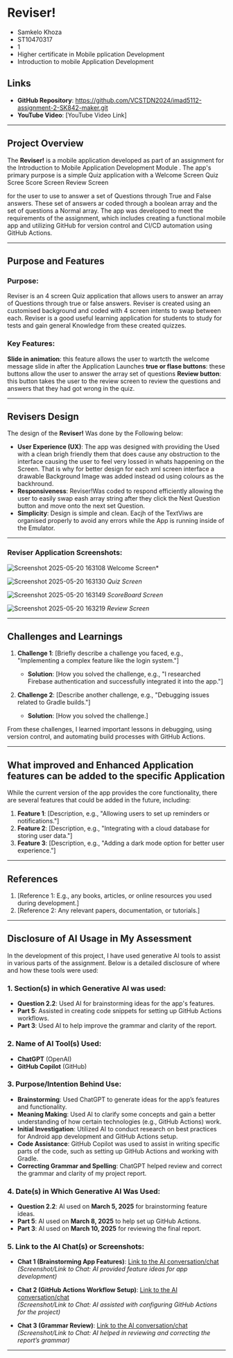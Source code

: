 # Reviser!
- Samkelo Khoza
- ST10470317
- 1
- Higher certificate in Mobile pplication Development
- Introduction to mobile Application Development

## Links
- **GitHub Repository**: https://github.com/VCSTDN2024/imad5112-assignment-2-SK842-maker.git
- **YouTube Video**: [YouTube Video Link]

---

## Project Overview

The **Reviser!** is a mobile application developed as part of an assignment for the Introduction to Mobile Application Development Module  . The app's primary purpose is a simple Quiz application with a 
Welcome Screen
Quiz Scree
Score Screen
Review Screen

for the user to use to answer a set of Questions through True and False answers. These set of answers ar coded through a boolean array and the set of questions a Normal array. 
The app was developed to meet the requirements of the assignment, which includes creating a functional mobile app and utilizing GitHub for version control and CI/CD automation using GitHub Actions.

---

## Purpose and Features

### Purpose:
Reviser is an 4 screen Quiz application that allows users to answer an array of Questions through true or false answers. Reviser is created using an customised background and coded with 4 screen intents to swap between each. Reviser is a good useful learning application for students to study for tests and gain general Knowledge from these created quizzes.

### Key Features:
 **Slide in animation**: this feature allows the user to wartcth the welcome message slide in after the Application Launches
 **true or flase buttons**: these buttons allow the user to answer the array set of questions 
**Review button**: this button takes the user to the review screen to review the questions and answers that they had got wrong in the quiz.


---

## Revisers Design

The design of the **Reviser!** Was done by the Following below:

- **User Experience (UX)**: The app was designed with providing the Used with a clean brigh friendly them that does cause any obstruction to the interface causing the user to feel very lossed in whats happening on the Screen. That is why for better design for each xml screen interface a drawable Background Image was added instead od using colours as the backhround.
- **Responsiveness**: Reviser!Was coded to respond efficiently allowing the user to easily swap eash array string after they click the Next Question button and move onto the next set Question.
- **Simplicity**: Design is simple and clean. Eacjh of the TextViws are organised properly to avoid any errors while the App is running inside of the Emulator.
  
---

### Reviser Application Screenshots:
![Screenshot 2025-05-20 163108](https://github.com/user-attachments/assets/6bbc44a1-dbf2-4ed2-9ac7-a6a6559d19e6)
Welcome Screen*

![Screenshot 2025-05-20 163130](https://github.com/user-attachments/assets/0818981d-f5b0-4659-83d3-2cbb1d30eee3)
*Quiz Screen*

![Screenshot 2025-05-20 163149](https://github.com/user-attachments/assets/77050ef3-5366-42e8-929a-788a7d05c050)
*ScoreBoard Screen*

![Screenshot 2025-05-20 163219](https://github.com/user-attachments/assets/3fd50f09-52a1-4f38-be81-b697ffc1fe77)
*Review Screen*

---

## Challenges and Learnings

1. **Challenge 1**: [Briefly describe a challenge you faced, e.g., "Implementing a complex feature like the login system."]
   - **Solution**: [How you solved the challenge, e.g., "I researched Firebase authentication and successfully integrated it into the app."]
   
2. **Challenge 2**: [Describe another challenge, e.g., "Debugging issues related to Gradle builds."]
   - **Solution**: [How you solved the challenge.]

From these challenges, I learned important lessons in debugging, using version control, and automating build processes with GitHub Actions.

---

## What improved and Enhanced Application features can be added to the specific Application

While the current version of the app provides the core functionality, there are several features that could be added in the future, including:

1. **Feature 1**: [Description, e.g., "Allowing users to set up reminders or notifications."]
2. **Feature 2**: [Description, e.g., "Integrating with a cloud database for storing user data."]
3. **Feature 3**: [Description, e.g., "Adding a dark mode option for better user experience."]

---

## References

1. [Reference 1: E.g., any books, articles, or online resources you used during development.]
2. [Reference 2: Any relevant papers, documentation, or tutorials.]
---

## Disclosure of AI Usage in My Assessment

In the development of this project, I have used generative AI tools to assist in various parts of the assignment. Below is a detailed disclosure of where and how these tools were used:

### 1. **Section(s) in which Generative AI was used:**
- **Question 2.2**: Used AI for brainstorming ideas for the app's features.
- **Part 5**: Assisted in creating code snippets for setting up GitHub Actions workflows.
- **Part 3**: Used AI to help improve the grammar and clarity of the report.

### 2. **Name of AI Tool(s) Used:**
- **ChatGPT** (OpenAI)
- **GitHub Copilot** (GitHub)

### 3. **Purpose/Intention Behind Use:**
- **Brainstorming**: Used ChatGPT to generate ideas for the app’s features and functionality.
- **Meaning Making**: Used AI to clarify some concepts and gain a better understanding of how certain technologies (e.g., GitHub Actions) work.
- **Initial Investigation**: Utilized AI to conduct research on best practices for Android app development and GitHub Actions setup.
- **Code Assistance**: GitHub Copilot was used to assist in writing specific parts of the code, such as setting up GitHub Actions and working with Gradle.
- **Correcting Grammar and Spelling**: ChatGPT helped review and correct the grammar and clarity of my project report.

### 4. **Date(s) in Which Generative AI Was Used:**
- **Question 2.2**: AI used on **March 5, 2025** for brainstorming feature ideas.
- **Part 5**: AI used on **March 8, 2025** to help set up GitHub Actions.
- **Part 3**: AI used on **March 10, 2025** for reviewing the final report.

### 5. **Link to the AI Chat(s) or Screenshots:**
- **Chat 1 (Brainstorming App Features)**: [Link to the AI conversation/chat](insert_link_here)  
  *(Screenshot/Link to Chat: AI provided feature ideas for app development)*

- **Chat 2 (GitHub Actions Workflow Setup)**: [Link to the AI conversation/chat](insert_link_here)  
  *(Screenshot/Link to Chat: AI assisted with configuring GitHub Actions for the project)*

- **Chat 3 (Grammar Review)**: [Link to the AI conversation/chat](insert_link_here)  
  *(Screenshot/Link to Chat: AI helped in reviewing and correcting the report’s grammar)*


---
